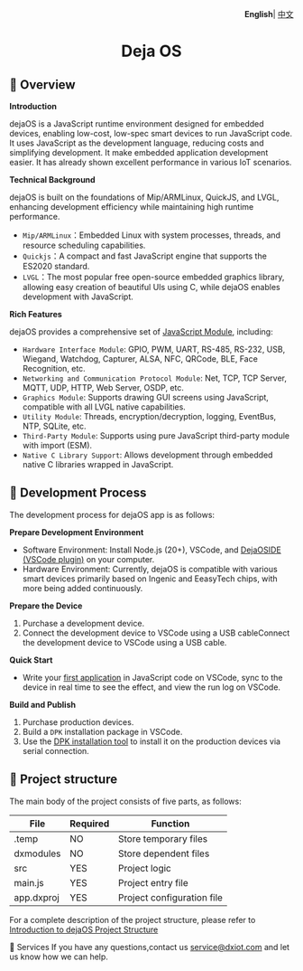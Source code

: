 <p align="right">
    <b>English</b>| <a href="./README_CN.md">中文</a>
</p>

<h1 align="center">Deja OS</h1>

📒 Overview
-------------

**Introduction**

dejaOS is a JavaScript runtime environment designed for embedded devices, enabling low-cost, low-spec smart devices to run JavaScript code. It uses JavaScript as the development language, reducing costs and simplifying development. It make embedded application development easier. It has already shown excellent performance in various IoT scenarios.

**Technical Background**

dejaOS is built on the foundations of Mip/ARMLinux, QuickJS, and LVGL, enhancing development efficiency while maintaining high runtime performance.

- `Mip/ARMLinux`：Embedded Linux with system processes, threads, and resource scheduling capabilities.
- `Quickjs`：A compact and fast JavaScript engine that supports the ES2020 standard.
- `LVGL`：The most popular free open-source embedded graphics library, allowing easy creation of beautiful UIs using C, while dejaOS enables development with JavaScript.

**Rich Features** 

dejaOS provides a comprehensive set of [JavaScript Module](./src/README.md), including:

- `Hardware Interface Module`: GPIO, PWM, UART, RS-485, RS-232, USB, Wiegand, Watchdog, Capturer, ALSA, NFC, QRCode, BLE, Face Recognition, etc.
- `Networking and Communication Protocol Module`: Net, TCP, TCP Server, MQTT, UDP, HTTP, Web Server, OSDP, etc.
- `Graphics Module`: Supports drawing GUI screens using JavaScript, compatible with all LVGL native capabilities.
- `Utility Module`: Threads, encryption/decryption, logging, EventBus, NTP, SQLite, etc.
- `Third-Party Module`: Supports using pure JavaScript third-party module with import (ESM).
- `Native C Library Support`: Allows development through embedded native C libraries wrapped in JavaScript.

🚀 Development Process
-------

The development process for dejaOS app is as follows:

**Prepare Development Environment**

- Software Environment: Install Node.js (20+), VSCode, and [DejaOSIDE (VSCode plugin)](https://marketplace.visualstudio.com/items?itemName=dxide.dxide) on your computer.
- Hardware Environment: Currently, dejaOS is compatible with various smart devices primarily based on Ingenic and EeasyTech chips, with more being added continuously.

**Prepare the Device**

1. Purchase a development device.
2. Connect the development device to VSCode using a USB cableConnect the development device to VSCode using a USB cable.

**Quick Start**

- Write your [first application](https://dejaos.com/docs/basics/quick-start) in JavaScript code on VSCode, sync to the device in real time to see the effect, and view the run log on VSCode.

**Build and Publish**

1. Purchase production devices.
2. Build a `DPK` installation package in VSCode.
3. Use the [DPK installation tool]() to install it on the production devices via serial connection.

🤖 Project structure
-------

The main body of the project consists of five parts, as follows:

| File | Required | Function |
|-------|-------|------|
| .temp | NO | Store temporary files |
| dxmodules | NO | Store dependent files |
| src | YES | Project logic |
| main.js | YES | Project entry file | 
| app.dxproj | YES | Project configuration file |

For a complete description of the project structure, please refer to [Introduction to dejaOS Project Structure](https://dejaos.com/docs/basics/project)


🤝 Services
If you have any questions,contact us  service@dxiot.com and let us know how we can help.
